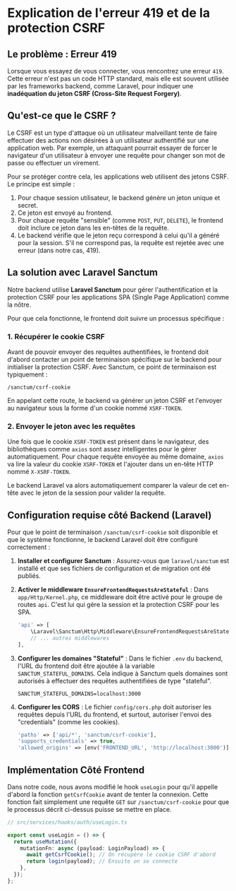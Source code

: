 # Explication de l'erreur 419 et de la protection CSRF

## Le problème : Erreur 419

Lorsque vous essayez de vous connecter, vous rencontrez une erreur `419`. Cette erreur n'est pas un code HTTP standard, mais elle est souvent utilisée par les frameworks backend, comme Laravel, pour indiquer une **inadéquation du jeton CSRF (Cross-Site Request Forgery)**.

## Qu'est-ce que le CSRF ?

Le CSRF est un type d'attaque où un utilisateur malveillant tente de faire effectuer des actions non désirées à un utilisateur authentifié sur une application web. Par exemple, un attaquant pourrait essayer de forcer le navigateur d'un utilisateur à envoyer une requête pour changer son mot de passe ou effectuer un virement.

Pour se protéger contre cela, les applications web utilisent des jetons CSRF. Le principe est simple :

1.  Pour chaque session utilisateur, le backend génère un jeton unique et secret.
2.  Ce jeton est envoyé au frontend.
3.  Pour chaque requête "sensible" (comme `POST`, `PUT`, `DELETE`), le frontend doit inclure ce jeton dans les en-têtes de la requête.
4.  Le backend vérifie que le jeton reçu correspond à celui qu'il a généré pour la session. S'il ne correspond pas, la requête est rejetée avec une erreur (dans notre cas, 419).

## La solution avec Laravel Sanctum

Notre backend utilise **Laravel Sanctum** pour gérer l'authentification et la protection CSRF pour les applications SPA (Single Page Application) comme la nôtre.

Pour que cela fonctionne, le frontend doit suivre un processus spécifique :

### 1. Récupérer le cookie CSRF

Avant de pouvoir envoyer des requêtes authentifiées, le frontend doit d'abord contacter un point de terminaison spécifique sur le backend pour initialiser la protection CSRF. Avec Sanctum, ce point de terminaison est typiquement :

```
/sanctum/csrf-cookie
```

En appelant cette route, le backend va générer un jeton CSRF et l'envoyer au navigateur sous la forme d'un cookie nommé `XSRF-TOKEN`.

### 2. Envoyer le jeton avec les requêtes

Une fois que le cookie `XSRF-TOKEN` est présent dans le navigateur, des bibliothèques comme `axios` sont assez intelligentes pour le gérer automatiquement. Pour chaque requête envoyée au même domaine, `axios` va lire la valeur du cookie `XSRF-TOKEN` et l'ajouter dans un en-tête HTTP nommé `X-XSRF-TOKEN`.

Le backend Laravel va alors automatiquement comparer la valeur de cet en-tête avec le jeton de la session pour valider la requête.

## Configuration requise côté Backend (Laravel)

Pour que le point de terminaison `/sanctum/csrf-cookie` soit disponible et que le système fonctionne, le backend Laravel doit être configuré correctement :

1.  **Installer et configurer Sanctum** : Assurez-vous que `laravel/sanctum` est installé et que ses fichiers de configuration et de migration ont été publiés.

2.  **Activer le middleware `EnsureFrontendRequestsAreStateful`** : Dans `app/Http/Kernel.php`, ce middleware doit être activé pour le groupe de routes `api`. C'est lui qui gère la session et la protection CSRF pour les SPA.

    ```php
    'api' => [
        \Laravel\Sanctum\Http\Middleware\EnsureFrontendRequestsAreStateful::class,
        // ... autres middlewares
    ],
    ```

3.  **Configurer les domaines "Stateful"** : Dans le fichier `.env` du backend, l'URL du frontend doit être ajoutée à la variable `SANCTUM_STATEFUL_DOMAINS`. Cela indique à Sanctum quels domaines sont autorisés à effectuer des requêtes authentifiées de type "stateful".

    ```.env
    SANCTUM_STATEFUL_DOMAINS=localhost:3000
    ```

4.  **Configurer les CORS** : Le fichier `config/cors.php` doit autoriser les requêtes depuis l'URL du frontend, et surtout, autoriser l'envoi des "credentials" (comme les cookies).

    ```php
    'paths' => ['api/*', 'sanctum/csrf-cookie'],
    'supports_credentials' => true,
    'allowed_origins' => [env('FRONTEND_URL', 'http://localhost:3000')],
    ```

## Implémentation Côté Frontend

Dans notre code, nous avons modifié le hook `useLogin` pour qu'il appelle d'abord la fonction `getCsrfCookie` avant de tenter la connexion. Cette fonction fait simplement une requête `GET` sur `/sanctum/csrf-cookie` pour que le processus décrit ci-dessus puisse se mettre en place.

```typescript
// src/services/hooks/auth/useLogin.ts

export const useLogin = () => {
  return useMutation({
    mutationFn: async (payload: LoginPayload) => {
      await getCsrfCookie(); // On récupère le cookie CSRF d'abord
      return login(payload); // Ensuite on se connecte
    },
  });
};
```
